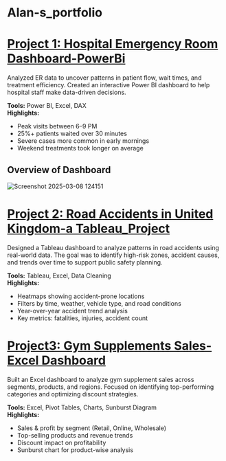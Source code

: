 # Alan-s_portfolio

# <a href="https://github.com/alanmanoj007/Powerbi-Hospital-Emergency-Room-Dashboard">Project 1: Hospital Emergency Room Dashboard-PowerBi</a>

Analyzed ER data to uncover patterns in patient flow, wait times, and treatment efficiency. Created an interactive Power BI dashboard to help hospital staff make data-driven decisions.

**Tools:** Power BI, Excel, DAX  
**Highlights:**
- Peak visits between 6–9 PM
- 25%+ patients waited over 30 minutes
- Severe cases more common in early mornings
- Weekend treatments took longer on average

## Overview of Dashboard
![Screenshot 2025-03-08 124151](https://github.com/user-attachments/assets/839035dd-aab6-41ed-b74e-4314ba9239f2)


# <a href="https://github.com/alanmanoj007/Road-Accidents-in-United-Kingdom-A-Tableau-Project">Project 2: Road Accidents in United Kingdom-a Tableau_Project</a>

Designed a Tableau dashboard to analyze patterns in road accidents using real-world data. The goal was to identify high-risk zones, accident causes, and trends over time to support public safety planning.

**Tools:** Tableau, Excel, Data Cleaning  
**Highlights:**
- Heatmaps showing accident-prone locations
- Filters by time, weather, vehicle type, and road conditions
- Year-over-year accident trend analysis
- Key metrics: fatalities, injuries, accident count

# <a href= "https://github.com/alanmanoj007/Excel-Project-Gym-Supplements1">Project3: Gym Supplements Sales-Excel Dashboard</a>
Built an Excel dashboard to analyze gym supplement sales across segments, products, and regions. Focused on identifying top-performing categories and optimizing discount strategies.

**Tools:** Excel, Pivot Tables, Charts, Sunburst Diagram  
**Highlights:**
- Sales & profit by segment (Retail, Online, Wholesale)
- Top-selling products and revenue trends
- Discount impact on profitability
- Sunburst chart for product-wise analysis
